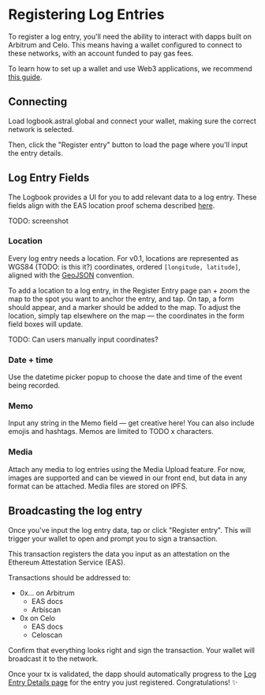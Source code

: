 # Registering Log Entries

To register a log entry, you'll need the ability to interact with dapps built on Arbitrum and Celo. This means having a wallet configured to
connect to these networks, with an account funded to pay gas fees.

To learn how to set up a wallet and use Web3 applications, we recommend [this guide](TODO).

## Connecting

Load logbook.astral.global and connect your wallet, making sure the correct network is selected.

Then, click the "Register entry" button to load the page where you'll input the entry details.

## Log Entry Fields

The Logbook provides a UI for you to add relevant data to a log entry. These fields align with the EAS location proof schema described
[here](../location-proof-protocol/eas-schema.md).

TODO: screenshot

### Location

Every log entry needs a location. For v0.1, locations are represented as WGS84 (TODO: is this it?) coordinates, ordered
`[longitude, latitude]`, aligned with the [GeoJSON](https://www.google.com/search?q=geojson+standard) convention.

To add a location to a log entry, in the Register Entry page pan + zoom the map to the spot you want to anchor the entry, and tap. On tap, a
form should appear, and a marker should be added to the map. To adjust the location, simply tap elsewhere on the map — the coordinates in
the form field boxes will update.

TODO: Can users manually input coordinates?

### Date + time

Use the datetime picker popup to choose the date and time of the event being recorded.

### Memo

Input any string in the Memo field — get creative here! You can also include emojis and hashtags. Memos are limited to TODO x characters.

### Media

Attach any media to log entries using the Media Upload feature. For now, images are supported and can be viewed in our front end, but data
in any format can be attached. Media files are stored on IPFS.

## Broadcasting the log entry

Once you've input the log entry data, tap or click "Register entry". This will trigger your wallet to open and prompt you to sign a
transaction.

This transaction registers the data you input as an attestation on the Ethereum Attestation Service (EAS).

Transactions should be addressed to:

- 0x... on Arbitrum
  - EAS docs
  - Arbiscan
- 0x on Celo
  - EAS docs
  - Celoscan

Confirm that everything looks right and sign the transaction. Your wallet will broadcast it to the network.

Once your tx is validated, the dapp should automatically progress to the [Log Entry Details page](./viewing-entries.md) for the entry you
just registered. Congratulations! ✨
